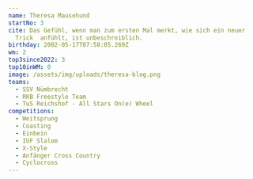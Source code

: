```yaml
---
name: Theresa Mausehund
startNo: 3
cite: Das Gefühl, wenn man zum ersten Mal merkt, wie sich ein neuer
  Trick  anfühlt, ist unbeschreiblich.
birthday: 2002-05-17T07:58:05.269Z
wm: 2
top3since2022: 3
top10inWM: 0
image: /assets/img/uploads/theresa-blog.png
teams:
  - SSV Nümbrecht
  - RKB Freestyle Team
  - TuS Reichshof - All Stars On(e) Wheel
competitions:
  - Weitsprung
  - Coasting
  - Einbein
  - IUF Slalom
  - X-Style
  - Anfänger Cross Country
  - Cyclocross
---
```

